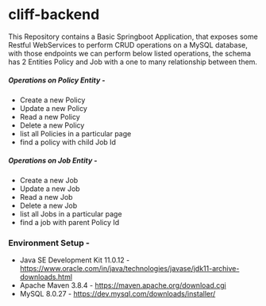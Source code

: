 # cliff-backend
This Repository contains a Basic Springboot Application, that exposes some Restful WebServices to perform CRUD operations on a MySQL database, with those endpoints we can perform below listed operations, the schema has 2 Entities Policy and Job with a one to many relationship between them.

##### Operations on Policy Entity - 
- Create a new Policy
- Update a new Policy
- Read a new Policy
- Delete a new Policy
- list all Policies in a particular page
- find a policy with child Job Id

##### Operations on Job Entity - 
- Create a new Job
- Update a new Job
- Read a new Job
- Delete a new Job
- list all Jobs in a particular page
- find a job with parent Policy Id


### Environment Setup -
- Java SE Development Kit 11.0.12 - https://www.oracle.com/in/java/technologies/javase/jdk11-archive-downloads.html
- Apache Maven 3.8.4 - https://maven.apache.org/download.cgi
- MySQL 8.0.27 - https://dev.mysql.com/downloads/installer/


